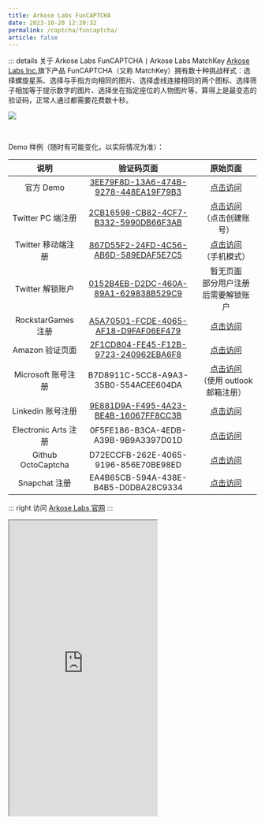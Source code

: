 ```yaml
---
title: Arkose Labs FunCAPTCHA
date: 2023-10-20 12:20:32
permalink: /captcha/funcaptcha/
article: false
---
```


::: details 关于 Arkose Labs FunCAPTCHA丨Arkose Labs MatchKey
[Arkose Labs Inc.](https://www.arkoselabs.com/)旗下产品 FunCAPTCHA（又称 MatchKey）拥有数十种挑战样式：选择螺旋星系、选择与手指方向相同的图片、选择虚线连接相同的两个图标、选择筛子相加等于提示数字的图片、选择坐在指定座位的人物图片等，算得上是最变态的验证码，正常人通过都需要花费数十秒。
<br>

![](/img/funcaptcha.webp)

<br>

Demo 样例（随时有可能变化，以实际情况为准）：
<br>

| 说明 | 验证码页面 | 原始页面 |
| :---: | :---: | :---: |
| 官方 Demo | [3EE79F8D-13A6-474B-9278-448EA19F79B3](https://iframe.arkoselabs.com/3EE79F8D-13A6-474B-9278-448EA19F79B3/index.html) | [点击访问](https://www.arkoselabs.com/arkose-matchkey/) |
| Twitter PC 端注册 | [2CB16598-CB82-4CF7-B332-5990DB66F3AB](https://iframe.arkoselabs.com/2CB16598-CB82-4CF7-B332-5990DB66F3AB/index.html)<br><Badge text="本页使用" type="error" vertical="middle"/> | [点击访问](https://twitter.com/)<br>（点击创建账号） |
| Twitter 移动端注册 | [867D55F2-24FD-4C56-AB6D-589EDAF5E7C5](https://iframe.arkoselabs.com/867D55F2-24FD-4C56-AB6D-589EDAF5E7C5/index.html) | [点击访问](https://twitter.com/)<br>（手机模式） |
| Twitter 解锁账户 | [0152B4EB-D2DC-460A-89A1-629838B529C9](https://iframe.arkoselabs.com/0152B4EB-D2DC-460A-89A1-629838B529C9/index.html) | 暂无页面<br>部分用户注册后需要解锁账户 |
| RockstarGames 注册 | [A5A70501-FCDE-4065-AF18-D9FAF06EF479](https://iframe.arkoselabs.com/A5A70501-FCDE-4065-AF18-D9FAF06EF479/index.html) | [点击访问](https://signin.rockstargames.com/create/date-of-birth?cid=rsg) |
| Amazon 验证页面 | [2F1CD804-FE45-F12B-9723-240962EBA6F8](https://iframe.arkoselabs.com/2F1CD804-FE45-F12B-9723-240962EBA6F8/index.html) | [点击访问](https://www.amazon.com/aaut/verify/flex-offers/challenge?challengeType=ARKOSE_LEVEL_2&returnTo=https://www.amazon.com&headerFooter=false) |
| Microsoft 账号注册 | B7D8911C-5CC8-A9A3-35B0-554ACEE604DA | [点击访问](https://signup.live.com/signup)<br>（使用 outlook 邮箱注册） |
| Linkedin 账号注册 | [9E881D9A-F495-4A23-BE4B-16067FF8CC3B](https://iframe.arkoselabs.com/9E881D9A-F495-4A23-BE4B-16067FF8CC3B/index.html) | [点击访问](https://www.linkedin.com/signup) |
| Electronic Arts 注册 | 0F5FE186-B3CA-4EDB-A39B-9B9A3397D01D | [点击访问](https://www.ea.com/register) |
| Github OctoCaptcha | D72ECCFB-262E-4065-9196-856E70BE98ED | [点击访问](https://octocaptcha.com/) |
| Snapchat 注册 | EA4B65CB-594A-438E-B4B5-D0DBA28C9334 | [点击访问](https://accounts.snapchat.com/accounts/v2/signup) |

::: right
访问 [Arkose Labs 官网](https://www.arkoselabs.com/arkose-matchkey/)
:::

<!-- ::: danger 提示
暂无法展示 Demo，推荐访问 [nopecha.com](https://nopecha.com/demo/funcaptcha) 进行体验。
::: -->

<iframe src="https://iframe.arkoselabs.com/2CB16598-CB82-4CF7-B332-5990DB66F3AB/index.html" height="600px"></iframe>

